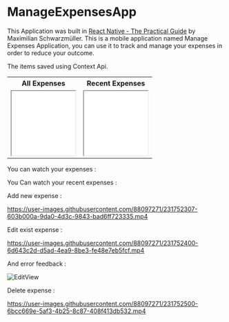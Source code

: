 # ManageExpensesApp

This Application was built in [React Native - The Practical Guide](https://www.udemy.com/course/react-native-the-practical-guide/) by Maximilian Schwarzmüller.
This is a mobile application named Manage Expenses Application, you can use it to track and manage your expenses in order to reduce your outcome.

The items saved using Context Api.

<table>
  <th>All Expenses</th>
  <th>Recent Expenses</th>
  <tr>
    <td><iframe width="148" src="![AllView](https://user-images.githubusercontent.com/88097271/231752162-b8fe88c3-e228-4002-b9e5-1fa26b7a6ced.jpg)"></iframe></td>
    <td><iframe width="148" src="![RecentView](https://user-images.githubusercontent.com/88097271/231752240-ec687bab-fe15-4131-ad53-60a6f0f4855d.jpg)"></iframe> </td>
  </tr>
</table>

You can watch your expenses :



You Can watch your recent expenses :


Add new expense :

https://user-images.githubusercontent.com/88097271/231752307-603b000a-9da0-4d3c-9843-bad6ff723335.mp4

Edit exist expense :

https://user-images.githubusercontent.com/88097271/231752400-6d643c2d-d5ad-4ea9-8be3-fe48e7eb5fcf.mp4

And error feedback :

![EditView](https://user-images.githubusercontent.com/88097271/231752912-1c437436-4626-4529-9b9c-7c9150545bd7.jpg)

Delete expense :

https://user-images.githubusercontent.com/88097271/231752500-6bcc669e-5af3-4b25-8c87-408f413db532.mp4


